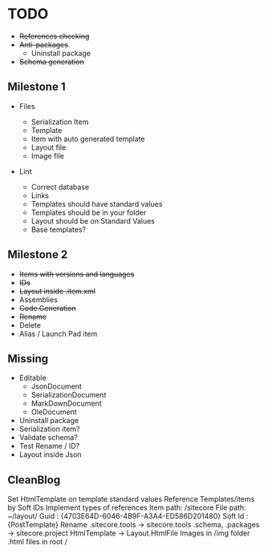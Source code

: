 TODO
====
* <del>References checking</del>
* <del>Anti-packages</del>
  * Uninstall package
* <del>Schema generation</del>

Milestone 1
-----------
* Files
  * Serialization Item
  * Template
  * Item with auto generated template
  * Layout file
  * Image file
  
* Lint
  * Correct database
  * Links
  * Templates should have standard values
  * Templates should be in your folder
  * Layout should be on Standard Values
  * Base templates?
   
Milestone 2
-----------
* <del>Items with versions and languages</del>
* <del>IDs</del>
* <del>Layout inside .item.xml</del>
* Assemblies
* <del>Code Generation</del>
* <del>Rename</del>
* Delete
* Alias / Launch Pad item

Missing
-------
* Editable
  * JsonDocument
  * SerializationDocument
  * MarkDownDocument
  * OleDocument
* Uninstall package
* Serialization item?
* Validate schema?
* Test Rename / ID?
* Layout inside Json


CleanBlog
---------
Set HtmlTemplate on template standard values
Reference Templates/items by Soft IDs
Implement types of references
    Item path: /sitecore
    File path: ~/layout/
    Guid     : {4703E64D-6046-4B9F-A3A4-ED586D201480}
    Soft Id  : {PostTemplate}
Rename
    .sitecore.tools -> sitecore.tools
    .schema, .packages -> sitecore.project
    HtmlTemplate -> Layout.HtmlFile
Images in /img folder
.html files in root /
